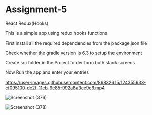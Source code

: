# Assignment-5


React Redux(Hooks)

This is a simple app using redux hooks functions

First install all the required dependencies from the package.json file

Check whether the gradle version is 6.3 to setup the environment

Create src folder in the Project folder form both stack screens

Now Run the app and enter your entries

https://user-images.githubusercontent.com/86832615/124355633-cf095100-dc2f-11eb-9e85-992a8a3ce9e6.mp4


![Screenshot (376)](https://user-images.githubusercontent.com/86832615/124356409-86539700-dc33-11eb-9df9-94a44318ce4d.png)


![Screenshot (378)](https://user-images.githubusercontent.com/86832615/124356475-c4e95180-dc33-11eb-818e-7048bf8706dd.png)
